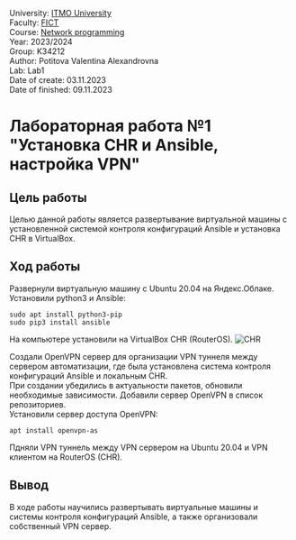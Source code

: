 University: [ITMO University](https://itmo.ru/ru/) \
Faculty: [FICT](https://fict.itmo.ru) \
Course: [Network programming](https://github.com/itmo-ict-faculty/network-programming) \
Year: 2023/2024 \
Group: K34212 \
Author: Potitova Valentina Alexandrovna \
Lab: Lab1 \
Date of create: 03.11.2023 \
Date of finished: 09.11.2023

# Лабораторная работа №1 "Установка CHR и Ansible, настройка VPN"

## Цель работы
Целью данной работы является развертывание виртуальной машины с установленной системой контроля конфигураций Ansible и установка CHR в VirtualBox.

## Ход работы
Развернули виртуальную машину с Ubuntu 20.04 на Яндекс.Облаке. \
Установили python3 и Ansible:
```
sudo apt install python3-pip
sudo pip3 install ansible
```
На компьютере установили на VirtualBox CHR (RouterOS).
![CHR](E:\itmo\0.png)


Cоздали OpenVPN сервер для организации VPN туннеля между сервером автоматизации, где была установлена система контроля конфигураций Ansible и локальным CHR. \
При создании убедились в актуальности пакетов, обновили необходимые зависимости. Добавили сервер OpenVPN в список репозиториев. \
Установили сервер доступа OpenVPN:
```
apt install openvpn-as
```

Пдняли VPN туннель между VPN сервером на Ubuntu 20.04 и VPN клиентом на RouterOS (CHR).

## Вывод
В ходе работы научились развертывать виртуальные машины и системы контроля конфигураций Ansible, а также организовали собственный VPN сервер.
